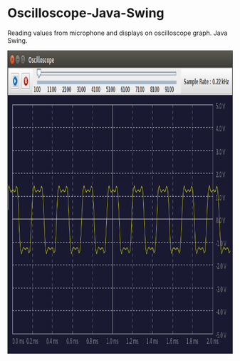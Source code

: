 # Oscilloscope-Java-Swing

Reading values from microphone and displays on oscilloscope graph.
Java Swing.
<p align="center"><a href="https://github.com/takyonxxx/Oscilloscope-Java-Swing/blob/master/oscilloscope.png">
		<img src="https://github.com/takyonxxx/Oscilloscope-Java-Swing/blob/master/oscilloscope.png" 
		name="Image3" align="bottom" width="800" height="678" border="1"></a></p>
